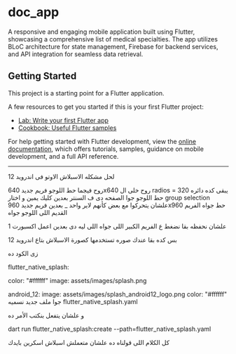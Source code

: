 # doc_app

A responsive and engaging mobile application built using Flutter, showcasing a comprehensive list of medical specialties. The app utilizes BLoC architecture for state management, Firebase for backend services, and API integration for seamless data retrieval.

## Getting Started

This project is a starting point for a Flutter application.

A few resources to get you started if this is your first Flutter project:

- [Lab: Write your first Flutter app](https://docs.flutter.dev/get-started/codelab)
- [Cookbook: Useful Flutter samples](https://docs.flutter.dev/cookbook)

For help getting started with Flutter development, view the
[online documentation](https://docs.flutter.dev/), which offers tutorials,
samples, guidance on mobile development, and a full API reference.

----------------------------------------------
لحل مشكله الاسبلاش الاوتو فى اندرويد 12

روح فيجما حط اللوجو
فريم جديد 640x640
روح خلى ال radios = 320 يبقى كده دائره
حط اللوجو جوا الصفحه دى ف السنتر بعدين كليك يمين و اختار group selection علشان يتحركوا مع بعض كأنهم لاير واحد
_ بعدين فريم جديد 960x960
حط جواه الفريم القديم اللى اللوجو جواه

علشان نحفظه بقا نضغط ع الفريم الكبير اللى جواه اللى ليه دى بعدين اعمل اكسبورت  1

بس كده بقا عندك صوره تستخدمها كصورة الاسبلاش بتاع اندرويد 12

زى الكود ده

flutter_native_splash:

  color: "#ffffff"
  image: assets/images/splash.png

  android_12:
    image: assets/images/splash_android12_logo.png
    color: "#ffffff"
    جوا ملف جديد نسميه flutter_native_splash.yaml

و علشان يتفعل بنكتب الأمر ده 

dart run flutter_native_splash:create --path=flutter_native_splash.yaml


كل الكلام اللى قولناه ده علشان متعملش اسبلاش اسكرين بايدك

